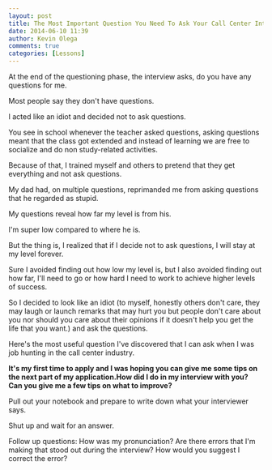```yaml
---
layout: post
title: The Most Important Question You Need To Ask Your Call Center Interviewer
date: 2014-06-10 11:39
author: Kevin Olega
comments: true
categories: [Lessons]
---
```

At the end of the questioning phase, the interview asks, do you have any questions for me. 

Most people say they don't have questions. 

I acted like an idiot and decided not to ask questions. 

You see in school whenever the teacher asked questions, asking questions meant that the class got extended and instead of learning we are free to socialize and do non study-related activities. 

Because of that, I trained myself and others to pretend that they get everything and not ask questions. 

My dad had, on multiple questions, reprimanded me from asking questions that he regarded as stupid. 

My questions reveal how far my level is from his. 

I'm super low compared to where he is. 

But the thing is, I realized that if I decide not to ask questions, I will stay at my level forever. 

Sure I avoided finding out how low my level is, but I also avoided finding out how far, I'll need to go or how hard I need to work to achieve higher levels of success. 

So I decided to look like an idiot (to myself, honestly others don't care, they may laugh or launch remarks that may hurt you but people don't care about you nor should you care about their opinions if it doesn't help you get the life that you want.) and ask the questions.

Here's the most useful question I've discovered that I can ask when I was job hunting in the call center industry.

**It's my first time to apply and I was hoping you can give me some tips on the next part of my application.How did I do in my interview with you? Can you give me a few tips on what to improve?**

Pull out your notebook and prepare to write down what your interviewer says. 

Shut up and wait for an answer.

Follow up questions:
How was my pronunciation?
Are there errors that I'm making that stood out during the interview?
How would you suggest I correct the error?
